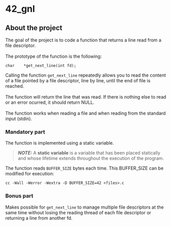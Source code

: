 # 42_gnl

## About the project

The goal of the project is to code a function that returns a line read from a file descriptor.
<br>
<br>
The prototype of the function is the following:

~~~~~
char	*get_next_line(int fd);
~~~~~

Calling the function `get_next_line` repeatedly allows you to read the content of a file pointed by a file descriptor, line by line, until the end of file is reached.
<br>
<br>
The function will return the line that was read. If there is nothing else to read or an error ocurred, it should return NULL.
<br>
<br>
The function works when reading a file and when reading from the standard input (stdin).

### Mandatory part
The function is implemented using a static variable.
> **_NOTE:_** A **static variable** is  a variable that has been placed statically and whose lifetime extends throughout the execution of the program.

The function reads `BUFFER_SIZE` bytes each time. This BUFFER_SIZE can be modified for execution:

~~~~~
cc -Wall -Werror -Wextra -D BUFFER_SIZE=42 <files>.c
~~~~~

### Bonus part
Makes possible for `get_next_line` to manage multiple file descriptors at the same time without losing the reading thread of each file descriptor or returning a line from another fd.